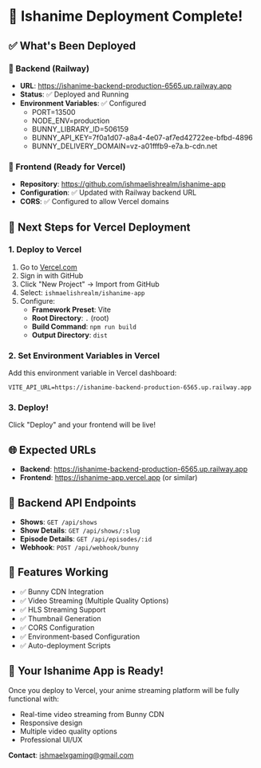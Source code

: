 # 🎉 Ishanime Deployment Complete!

## ✅ What's Been Deployed

### 🚀 Backend (Railway)
- **URL**: https://ishanime-backend-production-6565.up.railway.app
- **Status**: ✅ Deployed and Running
- **Environment Variables**: ✅ Configured
  - PORT=13500
  - NODE_ENV=production
  - BUNNY_LIBRARY_ID=506159
  - BUNNY_API_KEY=7f0a1d07-a8a4-4e07-af7ed42722ee-bfbd-4896
  - BUNNY_DELIVERY_DOMAIN=vz-a01fffb9-e7a.b-cdn.net

### 🎨 Frontend (Ready for Vercel)
- **Repository**: https://github.com/ishmaelishrealm/ishanime-app
- **Configuration**: ✅ Updated with Railway backend URL
- **CORS**: ✅ Configured to allow Vercel domains

## 🔗 Next Steps for Vercel Deployment

### 1. Deploy to Vercel
1. Go to [Vercel.com](https://vercel.com)
2. Sign in with GitHub
3. Click "New Project" → Import from GitHub
4. Select: `ishmaelishrealm/ishanime-app`
5. Configure:
   - **Framework Preset**: Vite
   - **Root Directory**: `.` (root)
   - **Build Command**: `npm run build`
   - **Output Directory**: `dist`

### 2. Set Environment Variables in Vercel
Add this environment variable in Vercel dashboard:
```
VITE_API_URL=https://ishanime-backend-production-6565.up.railway.app
```

### 3. Deploy!
Click "Deploy" and your frontend will be live!

## 🌐 Expected URLs
- **Backend**: https://ishanime-backend-production-6565.up.railway.app
- **Frontend**: https://ishanime-app.vercel.app (or similar)

## 🔧 Backend API Endpoints
- **Shows**: `GET /api/shows`
- **Show Details**: `GET /api/shows/:slug`
- **Episode Details**: `GET /api/episodes/:id`
- **Webhook**: `POST /api/webhook/bunny`

## 🎯 Features Working
- ✅ Bunny CDN Integration
- ✅ Video Streaming (Multiple Quality Options)
- ✅ HLS Streaming Support
- ✅ Thumbnail Generation
- ✅ CORS Configuration
- ✅ Environment-based Configuration
- ✅ Auto-deployment Scripts

## 📱 Your Ishanime App is Ready!
Once you deploy to Vercel, your anime streaming platform will be fully functional with:
- Real-time video streaming from Bunny CDN
- Responsive design
- Multiple video quality options
- Professional UI/UX

**Contact**: ishmaelxgaming@gmail.com
